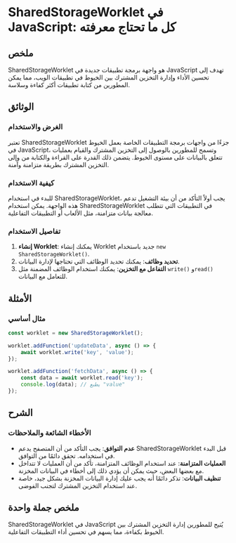 <!--
Meta Description: # SharedStorageWorklet في JavaScript: كل ما تحتاج معرفته ## ملخص SharedStorageWorklet هو واجهة برمجة تطبيقات جديدة في JavaScript تهدف إلى تحسين الأداء...
Meta Keywords: sharedstorageworklet, worklet, التخزين, javascript, المشترك
-->

# SharedStorageWorklet في JavaScript: كل ما تحتاج معرفته

## ملخص
SharedStorageWorklet هو واجهة برمجة تطبيقات جديدة في JavaScript تهدف إلى تحسين الأداء وإدارة التخزين المشترك بين الخيوط في تطبيقات الويب، مما يمكن المطورين من كتابة تطبيقات أكثر كفاءة وسلاسة.

## الوثائق
### الغرض والاستخدام
تعتبر SharedStorageWorklet جزءًا من واجهات برمجة التطبيقات الخاصة بعمل الخيوط في JavaScript، وتسمح للمطورين بالوصول إلى التخزين المشترك والقيام بعمليات تتعلق بالبيانات على مستوى الخيوط. يتضمن ذلك القدرة على القراءة والكتابة من وإلى التخزين المشترك بطريقة متزامنة وآمنة.

### كيفية الاستخدام
للبدء في استخدام SharedStorageWorklet، يجب أولاً التأكد من أن بيئة التشغيل تدعم هذه الواجهة. يمكن استخدام SharedStorageWorklet في التطبيقات التي تتطلب معالجة بيانات متزامنة، مثل الألعاب أو التطبيقات التفاعلية.

### تفاصيل الاستخدام
1. **إنشاء Worklet**: يمكنك إنشاء Worklet جديد باستخدام `new SharedStorageWorklet()`.
2. **تحديد وظائف**: يمكنك تحديد الوظائف التي تحتاجها لإدارة البيانات.
3. **التفاعل مع التخزين**: يمكنك استخدام الوظائف المضمنة مثل `write()` و`read()` للتعامل مع البيانات.

## الأمثلة
### مثال أساسي
```javascript
const worklet = new SharedStorageWorklet();

worklet.addFunction('updateData', async () => {
    await worklet.write('key', 'value');
});

worklet.addFunction('fetchData', async () => {
    const data = await worklet.read('key');
    console.log(data); // يطبع "value"
});
```

## الشرح
### الأخطاء الشائعة والملاحظات
- **عدم التوافق**: يجب التأكد من أن المتصفح يدعم SharedStorageWorklet قبل البدء في استخدامه. تحقق دائمًا من التوافق.
- **العمليات المتزامنة**: عند استخدام الوظائف المتزامنة، تأكد من أن العمليات لا تتداخل مع بعضها البعض، حيث يمكن أن يؤدي ذلك إلى أخطاء في البيانات المخزنة.
- **تنظيف البيانات**: تذكر دائمًا أنه يجب عليك إدارة البيانات المخزنة بشكل جيد، خاصة عند استخدام التخزين المشترك لتجنب الفوضى.

## ملخص جملة واحدة
SharedStorageWorklet في JavaScript يُتيح للمطورين إدارة التخزين المشترك بين الخيوط بكفاءة، مما يسهم في تحسين أداء التطبيقات التفاعلية.